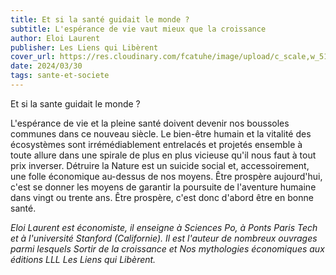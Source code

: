 ```yaml
---
title: Et si la santé guidait le monde ?
subtitle: L'espérance de vie vaut mieux que la croissance
author: Eloi Laurent
publisher: Les Liens qui Libèrent
cover_url: https://res.cloudinary.com/fcatuhe/image/upload/c_scale,w_512/v1711899163/raphaele-rodellar.fr/bibliotheque/9791020910615.jpg
date: 2024/03/30
tags: sante-et-societe
---
```


Et si la sante guidait le monde ?

L'espérance de vie et la pleine santé doivent devenir nos boussoles communes dans ce nouveau siècle. Le bien-être humain et la vitalité des écosystèmes sont irrémédiablement entrelacés et projetés ensemble à toute allure dans une spirale de plus en plus vicieuse qu'il nous faut à tout prix inverser. Détruire la Nature est un suicide social et, accessoirement, une folle économique au-dessus de nos moyens. Être prospère aujourd'hui, c'est se donner les moyens de garantir la poursuite de l'aventure humaine dans vingt ou trente ans. Être prospère, c'est donc d'abord être en bonne santé.

_Eloi Laurent est économiste, il enseigne à Sciences Po, à Ponts Paris Tech et à l'université Stanford (Californie). Il est l'auteur de nombreux ouvrages parmi lesquels Sortir de la croissance et Nos mythologies économiques aux éditions LLL Les Liens qui Libèrent._
